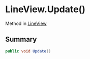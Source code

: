 # LineView.Update()

Method in [LineView](/api/csharp/yarn.unity.lineview.md)

## Summary



```csharp
public void Update()
```


